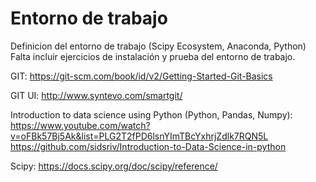# Entorno de trabajo
Definicion del entorno de trabajo (Scipy Ecosystem, Anaconda, Python)  
Falta incluir ejercicios de instalación y prueba del entorno de trabajo.

GIT:
https://git-scm.com/book/id/v2/Getting-Started-Git-Basics

GIT UI:
http://www.syntevo.com/smartgit/

Introduction to data science using Python (Python, Pandas, Numpy):
https://www.youtube.com/watch?v=oFBk57Bj5Ak&list=PLG2T2fPD6lsnYImTBcYxhrjZdlk7RQN5L
https://github.com/sidsriv/Introduction-to-Data-Science-in-python

Scipy:
https://docs.scipy.org/doc/scipy/reference/

